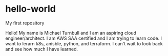 # hello-world
My first repository

Hello! My name is Michael Turnbull and I am an aspiring cloud engineer/architect. I am AWS SAA certified and I am trying to learn code. I want to lerarn k8s, anisble, python, and terraform. I can't wait to look back and see how much I have learned. 
